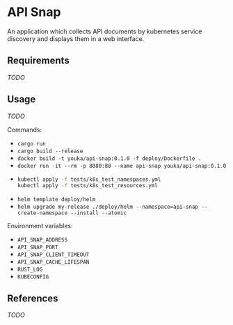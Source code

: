 # API Snap
An application which collects API documents by kubernetes service discovery and displays them in a web interface.

## Requirements
_TODO_

## Usage
_TODO_

Commands:
* `cargo run`
* `cargo build --release`
* `docker build -t youka/api-snap:0.1.0 -f deploy/Dockerfile .`
* `docker run -it --rm -p 8080:80 --name api-snap youka/api-snap:0.1.0`
* ```sh
  kubectl apply -f tests/k8s_test_namespaces.yml
  kubectl apply -f tests/k8s_test_resources.yml
  ```
* `helm template deploy/helm`
* `helm upgrade my-release ./deploy/helm --namespace=api-snap --create-namespace --install --atomic`

Environment variables:
* `API_SNAP_ADDRESS`
* `API_SNAP_PORT`
* `API_SNAP_CLIENT_TIMEOUT`
* `API_SNAP_CACHE_LIFESPAN`
* `RUST_LOG`
* `KUBECONFIG`

## References
_TODO_
